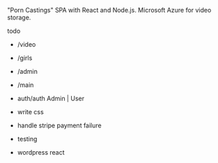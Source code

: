 "Porn Castings" SPA with React and Node.js.
Microsoft Azure for video storage.

todo

- /video
- /girls
- /admin
- /main
- auth/auth Admin | User
- write css
- handle stripe payment failure
- testing

- wordpress react
